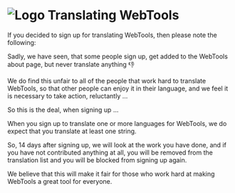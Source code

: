 # ![Logo](https://github.com/ukdtom/WebTools.bundle/blob/master/Wiki/WebTools/Logos/WebTools-48x48.png) Translating WebTools

If you decided to sign up for translating WebTools, then please note the following:

Sadly, we have seen, that some people sign up, get added to the WebTools about page, but never translate anything :-1: 

We do find this unfair to all of the people that work hard to translate WebTools, so that other people can enjoy it in their language, and we feel it is necessary to take action, reluctantly ...

So this is the deal, when signing up ...

When you sign up to translate one or more languages for WebTools, we do expect that you translate at least one string.

So, 14 days after signing up, we will look at the work you have done, and if you have not contributed anything at all, you will be removed from the translation list and you will be blocked from signing up again.

We believe that this will make it fair for those who work hard at making WebTools a great tool for everyone.